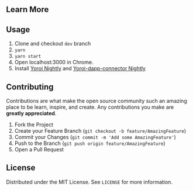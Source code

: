 
## Learn More




<!-- USAGE EXAMPLES -->
## Usage

1. Clone and checkout `dev` branch 
2. `yarn`
3. `yarn start`
4. Open localhost:3000 in Chrome.
5. Install [Yoroi Nightly](https://chrome.google.com/webstore/detail/yoroi-nightly/poonlenmfdfbjfeeballhiibknlknepo?hl=en&authuser=0) and [Yoroi-dapp-connector Nightly](https://chrome.google.com/webstore/detail/yoroi-ergo-dapp-connector/chifollcalpmjdiokipacefnpmbgjnle/related?hl=en&authuser=0)


<!-- CONTRIBUTING -->
## Contributing

Contributions are what make the open source community such an amazing place to be learn, inspire, and create. Any contributions you make are **greatly appreciated**.

1. Fork the Project
2. Create your Feature Branch (`git checkout -b feature/AmazingFeature`)
3. Commit your Changes (`git commit -m 'Add some AmazingFeature'`)
4. Push to the Branch (`git push origin feature/AmazingFeature`)
5. Open a Pull Request


<!-- LICENSE -->
## License

Distributed under the MIT License. See `LICENSE` for more information.

